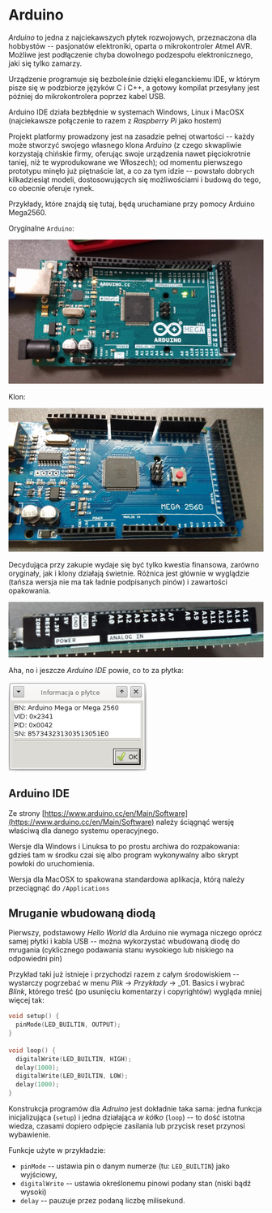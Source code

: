 # Arduino

_Arduino_ to jedna z najciekawszych płytek rozwojowych, przeznaczona dla hobbystów -- pasjonatów elektroniki, oparta o mikrokontroler Atmel AVR. Możliwe jest podłączenie chyba dowolnego podzespołu elektronicznego, jaki się tylko zamarzy.

Urządzenie programuje się bezboleśnie dzięki eleganckiemu IDE, w którym pisze się w podzbiorze języków C i C++, a gotowy kompilat przesyłany jest później do mikrokontrolera poprzez kabel USB.

Arduino IDE działa bezbłędnie w systemach Windows, Linux i MacOSX (najciekawsze połączenie to razem z _Raspberry Pi_ jako hostem)

Projekt platformy prowadzony jest na zasadzie pełnej otwartości -- każdy może stworzyć swojego własnego klona _Arduino_ (z czego skwapliwie korzystają chińskie firmy, oferując swoje urządzenia nawet pięciokrotnie taniej, niż te wyprodukowane we Włoszech); od momentu pierwszego prototypu minęło już piętnaście lat, a co za tym idzie -- powstało dobrych kilkadziesiąt modeli, dostosowujących się możliwościami i budową do tego, co obecnie oferuje rynek.

Przykłady, które znajdą się tutaj, będą uruchamiane przy pomocy Arduino Mega2560.

Oryginalne `Arduino`:

![kws-0x04-arduino](images/kws-0x04-arduino.jpg)

Klon:

![kws-0x04-klon](images/kws-0x04-klon.jpg)

Decydująca przy zakupie wydaje się być tylko kwestia finansowa, zarówno oryginały, jak i klony działają świetnie. Różnica jest głównie w wyglądzie (tańsza wersja nie ma tak ładnie podpisanych pinów) i zawartości opakowania.

![kws-0x04-krawedz](images/kws-0x04-krawedz.jpg)

Aha, no i jeszcze _Arduino IDE_ powie, co to za płytka:

![kws-0x04-o-plytce](images/kws-0x04-o-plytce.jpg)


## Arduino IDE

Ze strony [https://www.arduino.cc/en/Main/Software](https://www.arduino.cc/en/Main/Software) należy ściągnąć wersję właściwą dla danego systemu operacyjnego.

Wersje dla Windows i Linuksa to po prostu archiwa do rozpakowania: gdzieś tam w środku czai się albo program wykonywalny albo skrypt powłoki do uruchomienia. 

Wersja dla MacOSX to spakowana standardowa aplikacja, którą należy przeciągnąć do `/Applications`

## Mruganie wbudowaną diodą

Pierwszy, podstawowy _Hello World_ dla Arduino nie wymaga niczego oprócz samej płytki i kabla USB -- można wykorzystać wbudowaną diodę do mrugania (cyklicznego podawania stanu wysokiego lub niskiego na odpowiedni pin)

Przykład taki już istnieje i przychodzi razem z całym środowiskiem -- wystarczy pogrzebać w menu _Plik_ -> _Przykłady_ -> _01. Basics i wybrać _Blink_, którego treść (po usunięciu komentarzy i copyrightów) wygląda mniej więcej tak:

```C
void setup() {
  pinMode(LED_BUILTIN, OUTPUT);
}

void loop() {
  digitalWrite(LED_BUILTIN, HIGH);
  delay(1000);
  digitalWrite(LED_BUILTIN, LOW);
  delay(1000);
}
```

Konstrukcja programów dla _Adruino_ jest dokładnie taka sama: jedna funkcja inicjalizująca (`setup`) i jedna działająca _w kółko_ (`loop`) -- to dość istotna wiedza, czasami dopiero odpięcie zasilania lub przycisk reset przynosi wybawienie.

Funkcje użyte w przykładzie:
* `pinMode` -- ustawia pin o danym numerze (tu: `LED_BUILTIN`) jako wyjściowy,
* `digitalWrite` -- ustawia określonemu pinowi podany stan (niski bądź wysoki)
* `delay` -- pauzuje przez podaną liczbę milisekund.

